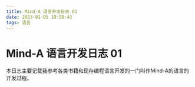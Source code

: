 ```yaml
---
title: Mind-A 语言开发日志 01
date: 2023-01-05 19:58:43
tags: 语言
---
```


# Mind-A 语言开发日志 01

本日志主要记载我参考各类书籍和现存编程语言开发的一门叫作Mind-A的语言的开发过程。